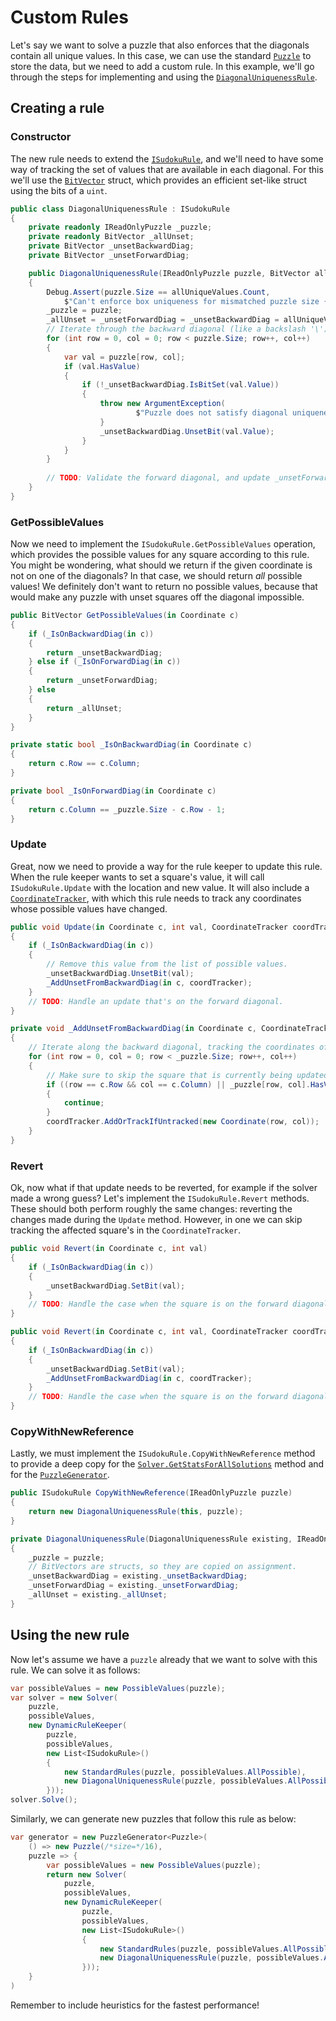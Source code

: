 # Custom Rules

Let's say we want to solve a puzzle that also enforces that the diagonals contain all unique
values. In this case, we can use the standard [`Puzzle`](xref:SudokuSpice.Puzzle) to store the
data, but we need to add a custom rule. In this example, we'll go through the steps for
implementing and using the
[`DiagonalUniquenessRule`](xref:SudokuSpice.Rules.DiagonalUniquenessRule).

## Creating a rule

### Constructor

The new rule needs to extend the [`ISudokuRule`](xref:SudokuSpice.Rules.ISudokuRule), and we'll
need to have some way of tracking the set of values that are available in each diagonal. For this
we'll use the [`BitVector`](xref:SudokuSpice.Data.BitVector) struct, which provides an efficient
set-like struct using the bits of a `uint`.

```csharp
public class DiagonalUniquenessRule : ISudokuRule
{
    private readonly IReadOnlyPuzzle _puzzle;
    private readonly BitVector _allUnset;
    private BitVector _unsetBackwardDiag;
    private BitVector _unsetForwardDiag;

    public DiagonalUniquenessRule(IReadOnlyPuzzle puzzle, BitVector allUniqueValues)
    {
        Debug.Assert(puzzle.Size == allUniqueValues.Count,
            $"Can't enforce box uniqueness for mismatched puzzle size {puzzle.Size} and number of unique values {allUniqueValues.Count}");
        _puzzle = puzzle;
        _allUnset = _unsetForwardDiag = _unsetBackwardDiag = allUniqueValues;
        // Iterate through the backward diagonal (like a backslash '\')
        for (int row = 0, col = 0; row < puzzle.Size; row++, col++)
        {
            var val = puzzle[row, col];
            if (val.HasValue)
            {
                if (!_unsetBackwardDiag.IsBitSet(val.Value))
                {
                    throw new ArgumentException(
                            $"Puzzle does not satisfy diagonal uniqueness rule at ({row}, {col}).");
                    }
                    _unsetBackwardDiag.UnsetBit(val.Value);
                }
            }
        }
        
        // TODO: Validate the forward diagonal, and update _unsetForwardDiag accordingly.
    }
}
```

### GetPossibleValues

Now we need to implement the `ISudokuRule.GetPossibleValues` operation, which provides the possible
values for any square according to this rule. You might be wondering, what should we return if the
given coordinate is not on one of the diagonals? In that case, we should return *all* possible
values! We definitely don't want to return no possible values, because that would make any puzzle
with unset squares off the diagonal impossible.

```csharp
public BitVector GetPossibleValues(in Coordinate c)
{
    if (_IsOnBackwardDiag(in c))
    {
        return _unsetBackwardDiag;
    } else if (_IsOnForwardDiag(in c))
    {
        return _unsetForwardDiag;
    } else
    {
        return _allUnset;
    }
}

private static bool _IsOnBackwardDiag(in Coordinate c)
{
    return c.Row == c.Column;
}

private bool _IsOnForwardDiag(in Coordinate c)
{
    return c.Column == _puzzle.Size - c.Row - 1;
}
```

### Update

Great, now we need to provide a way for the rule keeper to update this rule. When the rule keeper
wants to set a square's value, it will call `ISudokuRule.Update` with the location and new value.
It will also include a [`CoordinateTracker`](xref:SudokuSpice.Data.CoordinateTracker), with which
this rule needs to track any coordinates whose possible values have changed.

```csharp
public void Update(in Coordinate c, int val, CoordinateTracker coordTracker)
{
    if (_IsOnBackwardDiag(in c))
    {
        // Remove this value from the list of possible values.
        _unsetBackwardDiag.UnsetBit(val);
        _AddUnsetFromBackwardDiag(in c, coordTracker);
    }
    // TODO: Handle an update that's on the forward diagonal.
}

private void _AddUnsetFromBackwardDiag(in Coordinate c, CoordinateTracker coordTracker)
{
    // Iterate along the backward diagonal, tracking the coordinates of any unset squares.
    for (int row = 0, col = 0; row < _puzzle.Size; row++, col++)
    {
        // Make sure to skip the square that is currently being updated! Its value is still unset.
        if ((row == c.Row && col == c.Column) || _puzzle[row, col].HasValue)
        {
            continue;
        }
        coordTracker.AddOrTrackIfUntracked(new Coordinate(row, col));
    }
}
```

### Revert

Ok, now what if that update needs to be reverted, for example if the solver made a wrong guess?
Let's implement the `ISudokuRule.Revert` methods. These should both perform roughly the same
changes: reverting the changes made during the `Update` method. However, in one we can skip
tracking the affected square's in the `CoordinateTracker`.

```csharp
public void Revert(in Coordinate c, int val)
{
    if (_IsOnBackwardDiag(in c))
    {
        _unsetBackwardDiag.SetBit(val);
    }
    // TODO: Handle the case when the square is on the forward diagonal
}

public void Revert(in Coordinate c, int val, CoordinateTracker coordTracker)
{
    if (_IsOnBackwardDiag(in c))
    {
        _unsetBackwardDiag.SetBit(val);
        _AddUnsetFromBackwardDiag(in c, coordTracker);
    }
    // TODO: Handle the case when the square is on the forward diagonal
}
```

### CopyWithNewReference

Lastly, we must implement the `ISudokuRule.CopyWithNewReference` method to provide a deep copy for
the
[`Solver.GetStatsForAllSolutions`](xref:SudokuSpice.Solver#SudokuSpice_Solver_GetStatsForAllSolutions)
method and for the [`PuzzleGenerator`](xref:SudokuSpice.PuzzleGenerator`1).

```csharp
public ISudokuRule CopyWithNewReference(IReadOnlyPuzzle puzzle)
{
    return new DiagonalUniquenessRule(this, puzzle);
}

private DiagonalUniquenessRule(DiagonalUniquenessRule existing, IReadOnlyPuzzle puzzle)
{
    _puzzle = puzzle;
    // BitVectors are structs, so they are copied on assignment.
    _unsetBackwardDiag = existing._unsetBackwardDiag;
    _unsetForwardDiag = existing._unsetForwardDiag;
    _allUnset = existing._allUnset;
}
```

## Using the new rule

Now let's assume we have a `puzzle` already that we want to solve with this rule. We can solve it
as follows:

```csharp
var possibleValues = new PossibleValues(puzzle);
var solver = new Solver(
    puzzle,
    possibleValues,
    new DynamicRuleKeeper(
        puzzle,
        possibleValues,
        new List<ISudokuRule>()
        {
            new StandardRules(puzzle, possibleValues.AllPossible),
            new DiagonalUniquenessRule(puzzle, possibleValues.AllPossible),
		}));
solver.Solve();
```

Similarly, we can generate new puzzles that follow this rule as below:

```csharp
var generator = new PuzzleGenerator<Puzzle>(
    () => new Puzzle(/*size=*/16),
    puzzle => {
        var possibleValues = new PossibleValues(puzzle);
        return new Solver(
            puzzle,
            possibleValues,
            new DynamicRuleKeeper(
                puzzle,
                possibleValues,
                new List<ISudokuRule>()
                {
                    new StandardRules(puzzle, possibleValues.AllPossible),
                    new DiagonalUniquenessRule(puzzle, possibleValues.AllPossible),
		        }));
    }
)
```

Remember to include heuristics for the fastest performance!